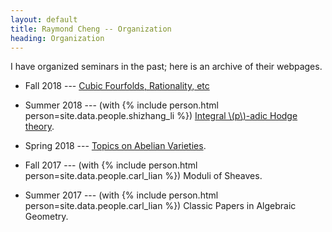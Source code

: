 ```yaml
---
layout: default
title: Raymond Cheng -- Organization
heading: Organization
---
```


I have organized seminars in the past; here is an archive of their webpages.

  * Fall 2018 ---
  [Cubic Fourfolds, Rationality, etc](GAGLES-F2018.html)

  * Summer 2018 ---
  (with {% include person.html person=site.data.people.shizhang_li %})
  [Integral \\(p\\)-adic Hodge theory](BMS-S2018.html).

  * Spring 2018 ---
  [Topics on Abelian Varieties](GAGLES-S2018.html).

  * Fall 2017 ---
  (with {% include person.html person=site.data.people.carl_lian %})
  Moduli of Sheaves.

  * Summer 2017 ---
  (with {% include person.html person=site.data.people.carl_lian %})
  Classic Papers in Algebraic Geometry.
